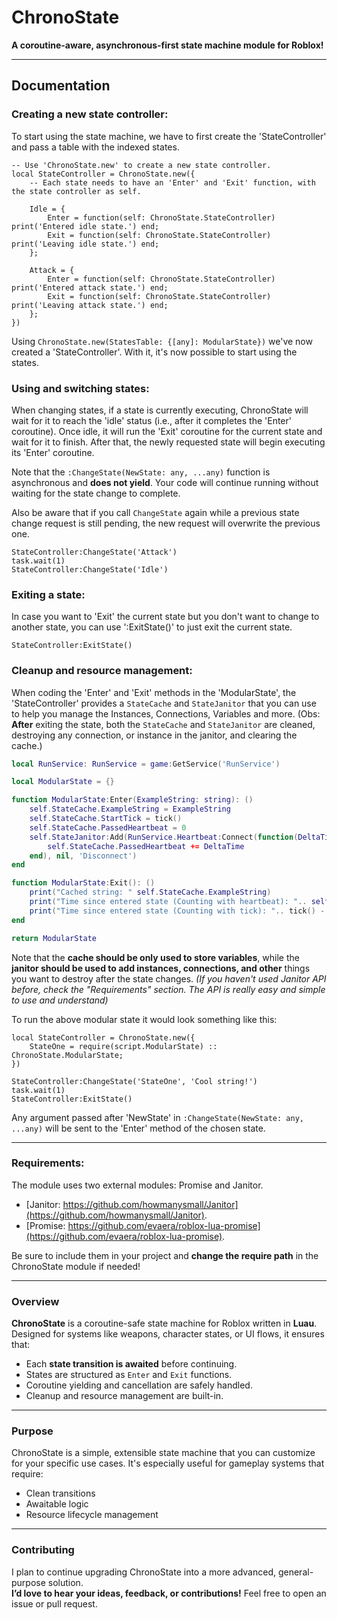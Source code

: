 # ChronoState
**A coroutine-aware, asynchronous-first state machine module for Roblox!**

---

## Documentation

### Creating a new state controller:
To start using the state machine, we have to first create the 'StateController' and pass a table with the indexed states.
```luau
-- Use 'ChronoState.new' to create a new state controller.
local StateController = ChronoState.new({
	-- Each state needs to have an 'Enter' and 'Exit' function, with the state controller as self.
	
	Idle = {
		Enter = function(self: ChronoState.StateController) print('Entered idle state.') end;
		Exit = function(self: ChronoState.StateController) print('Leaving idle state.') end;
	};
	
	Attack = {
		Enter = function(self: ChronoState.StateController) print('Entered attack state.') end;
		Exit = function(self: ChronoState.StateController) print('Leaving attack state.') end;
	};
})
```
Using ```ChronoState.new(StatesTable: {[any]: ModularState})``` we've now created a 'StateController'. With it, it's now possible to start using the states.

### Using and switching states:
When changing states, if a state is currently executing, ChronoState will wait for it to reach the 'idle' status (i.e., after it completes the 'Enter' coroutine). Once idle, it will run the 'Exit' coroutine for the current state and wait for it to finish. After that, the newly requested state will begin executing its 'Enter' coroutine.

Note that the ```:ChangeState(NewState: any, ...any)``` function is asynchronous and **does not yield**. Your code will continue running without waiting for the state change to complete.

Also be aware that if you call ```ChangeState``` again while a previous state change request is still pending, the new request will overwrite the previous one.
```luau
StateController:ChangeState('Attack')
task.wait(1)
StateController:ChangeState('Idle')
```

### Exiting a state:
In case you want to 'Exit' the current state but you don't want to change to another state, you can use ':ExitState()' to just exit the current state.
```luau
StateController:ExitState()
```

### Cleanup and resource management:
When coding the 'Enter' and 'Exit' methods in the 'ModularState', the 'StateController' provides a ```StateCache``` and ```StateJanitor``` that you can use to help you manage the Instances, Connections, Variables and more.
(Obs: **After** exiting the state, both the ```StateCache``` and ```StateJanitor``` are cleaned, destroying any connection, or instance in the janitor, and clearing the cache.)
```lua
local RunService: RunService = game:GetService('RunService')

local ModularState = {}

function ModularState:Enter(ExampleString: string): ()
	self.StateCache.ExampleString = ExampleString
	self.StateCache.StartTick = tick()
	self.StateCache.PassedHeartbeat = 0
	self.StateJanitor:Add(RunService.Heartbeat:Connect(function(DeltaTime: number): ()
		self.StateCache.PassedHeartbeat += DeltaTime
	end), nil, 'Disconnect')
end

function ModularState:Exit(): ()
	print("Cached string: " self.StateCache.ExampleString)
	print("Time since entered state (Counting with heartbeat): ".. self.StateCache.PassedHeartbeat)
	print("Time since entered state (Counting with tick): ".. tick() - self.StateCache.StartTick)
end

return ModularState
```
Note that the **cache should be only used to store variables**, while the **janitor should be used to add instances, connections, and other** things you want to destroy after the state changes.
*(If you haven't used Janitor API before, check the "Requirements" section. The API is really easy and simple to use and understand)*

To run the above modular state it would look something like this:
```luau
local StateController = ChronoState.new({
	StateOne = require(script.ModularState) :: ChronoState.ModularState;
})

StateController:ChangeState('StateOne', 'Cool string!')
task.wait(1)
StateController:ExitState()
```
Any argument passed after 'NewState' in ```:ChangeState(NewState: any, ...any)``` will be sent to the 'Enter' method of the chosen state.

---

### Requirements:

The module uses two external modules: Promise and Janitor.
 - [Janitor: https://github.com/howmanysmall/Janitor](https://github.com/howmanysmall/Janitor).
 - [Promise: https://github.com/evaera/roblox-lua-promise](https://github.com/evaera/roblox-lua-promise).

Be sure to include them in your project and **change the require path** in the ChronoState module if needed!

---

### Overview

**ChronoState** is a coroutine-safe state machine for Roblox written in **Luau**. Designed for systems like weapons, character states, or UI flows, it ensures that:

- Each **state transition is awaited** before continuing.
- States are structured as `Enter` and `Exit` functions.
- Coroutine yielding and cancellation are safely handled.
- Cleanup and resource management are built-in.

---

### Purpose

ChronoState is a simple, extensible state machine that you can customize for your specific use cases. It's especially useful for gameplay systems that require:

- Clean transitions
- Awaitable logic
- Resource lifecycle management

---

### Contributing

I plan to continue upgrading ChronoState into a more advanced, general-purpose solution.  
**I’d love to hear your ideas, feedback, or contributions!** Feel free to open an issue or pull request.
